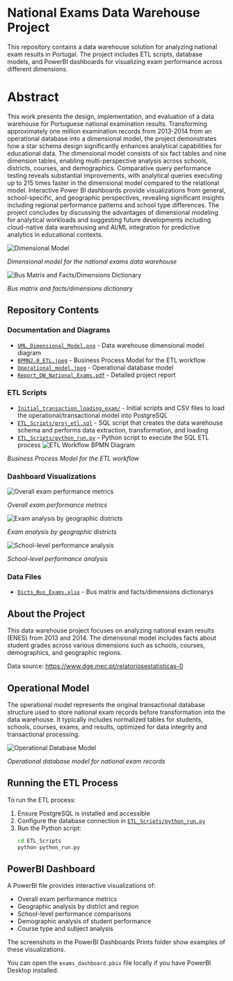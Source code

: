 # National Exams Data Warehouse Project

This repository contains a data warehouse solution for analyzing national exam results in Portugal. The project includes ETL scripts, database models, and PowerBI dashboards for visualizing exam performance across different dimensions.


# Abstract

This work presents the design, implementation, and evaluation of a data warehouse for Portuguese national examination results. Transforming approximately one million examination records from 2013-2014 from an operational database into a dimensional model, the project demonstrates how a star schema design significantly enhances analytical capabilities for educational data. The dimensional model consists of six fact tables and nine dimension tables, enabling multi-perspective analysis across schools, districts, courses, and demographics. Comparative query performance testing reveals substantial improvements, with analytical queries executing up to 215 times faster in the dimensional model compared to the relational model. Interactive Power BI dashboards provide visualizations from general, school-specific, and geographic perspectives, revealing significant insights including regional performance patterns and school type differences. The project concludes by discussing the advantages of dimensional modeling for analytical workloads and suggesting future developments including cloud-native data warehousing and AI/ML integration for predictive analytics in educational contexts.

![Dimensional Model](dimensional_model.png)

*Dimensional model for the national exams data warehouse*

![Bus Matrix and Facts/Dimensions Dictionary](Bus_Matrix.png)

*Bus matrix and facts/dimensions dictionary*

## Repository Contents

### Documentation and Diagrams
- [`UML_Dimensional_Model.png`](UML_Dimensional_Model.png) - Data warehouse dimensional model diagram  
- [`BPMN2.0_ETL.jpeg`](BPMN2.0_ETL.jpeg) - Business Process Model for the ETL workflow  
- [`Operational_model.jpeg`](Operational_model.jpeg) - Operational database model  
- [`Report_DW_National_Exams.pdf`](Report_DW_National_Exams.pdf) - Detailed project report  

### ETL Scripts
- [`Initial_transaction_loading_exam/`](Initial_transaction_loading_exam/) - Initial scripts and CSV files to load the operational/transactional model into PostgreSQL
- [`ETL_Scripts/proj_etl.sql`](ETL_Scripts/proj_etl.sql) - SQL script that creates the data warehouse schema and performs data extraction, transformation, and loading  
- [`ETL_Scripts/python_run.py`](ETL_Scripts/python_run.py) - Python script to execute the SQL ETL process 
![ETL Workflow BPMN Diagram](BPMN2.0_ETL.jpeg)

*Business Process Model for the ETL workflow*

### Dashboard Visualizations
![Overall exam performance metrics](PowerBI%20Dashboards%20Prints/General_Dashboard.png)

*Overall exam performance metrics*

![Exam analysis by geographic districts](PowerBI%20Dashboards%20Prints/Districts_Dashboard.png)

*Exam analysis by geographic districts*

![School-level performance analysis](PowerBI%20Dashboards%20Prints/Schools_Dashboard.png)

*School-level performance analysis*

### Data Files
- [`Dicts_Bus_Exams.xlsx`](Dicts_Bus_Exams.xlsx) - Bus matrix and facts/dimensions dictionarys 

## About the Project

This data warehouse project focuses on analyzing national exam results (ENES) from 2013 and 2014. The dimensional model includes facts about student grades across various dimensions such as schools, courses, demographics, and geographic regions.

Data source: https://www.dge.mec.pt/relatoriosestatisticas-0

## Operational Model

The operational model represents the original transactional database structure used to store national exam records before transformation into the data warehouse. It typically includes normalized tables for students, schools, courses, exams, and results, optimized for data integrity and transactional processing.

![Operational Database Model](Operational_model.jpeg)

*Operational database model for national exam records*
## Running the ETL Process


To run the ETL process:

1. Ensure PostgreSQL is installed and accessible  
2. Configure the database connection in [`ETL_Scripts/python_run.py`](ETL_Scripts/python_run.py)  
3. Run the Python script:
   ```bash
   cd ETL_Scripts
   python python_run.py
   ```

## PowerBI Dashboard

A PowerBI file provides interactive visualizations of:
- Overall exam performance metrics  
- Geographic analysis by district and region  
- School-level performance comparisons  
- Demographic analysis of student performance  
- Course type and subject analysis  

The screenshots in the PowerBI Dashboards Prints folder show examples of these visualizations.

You can open the `exams_dashboard.pbix` file locally if you have PowerBI Desktop installed.


